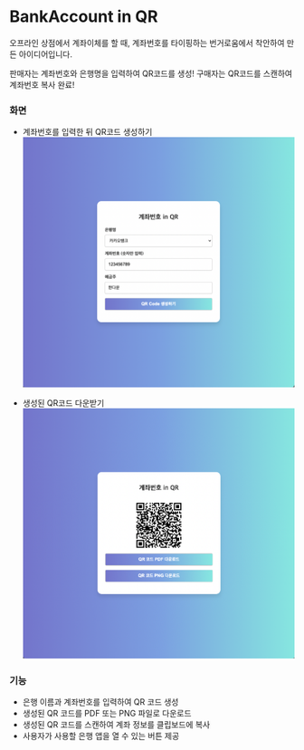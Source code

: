# BankAccount in QR
오프라인 상점에서 계좌이체를 할 때, 계좌번호를 타이핑하는 번거로움에서 착안하여 만든 아이디어입니다. 

판매자는 계좌번호와 은행명을 입력하여 QR코드를 생성!
구매자는 QR코드를 스캔하여 계좌번호 복사 완료!

### 화면
- 계좌번호를 입력한 뒤 QR코드 생성하기
![생성](https://github.com/DAWUNHAN/qrcodeWithBankAccount/blob/0507fb173d991c2de72fd6724f1bda5b2a344c4d/img/generate.png?raw=true)

- 생성된 QR코드 다운받기
![다운](https://github.com/DAWUNHAN/qrcodeWithBankAccount/blob/master/img/qrcode.png?raw=true)


### 기능
- 은행 이름과 계좌번호를 입력하여 QR 코드 생성
- 생성된 QR 코드를 PDF 또는 PNG 파일로 다운로드
- 생성된 QR 코드를 스캔하여 계좌 정보를 클립보드에 복사
- 사용자가 사용할 은행 앱을 열 수 있는 버튼 제공